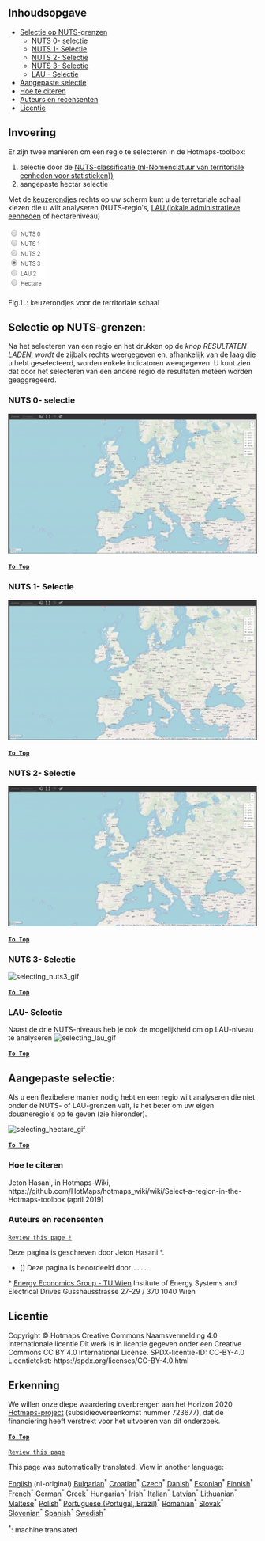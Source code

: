 <h2> Inhoudsopgave </h2><ul><li> <a href="#Selection-by-NUTS-boundaries">Selectie op NUTS-grenzen</a> <ul><li> <a href="#NUTS-0--Selection">NUTS 0- selectie</a> </li><li> <a href="#NUTS-1--Selection">NUTS 1- Selectie</a> </li><li> <a href="#NUTS-2--Selection">NUTS 2- Selectie</a> </li><li> <a href="#NUTS-3--Selection">NUTS 3- Selectie</a> </li><li> <a href="#LAU--Selection">LAU - Selectie</a> </li></ul></li><li> <a href="#Custom-Selection">Aangepaste selectie</a> </li><li> <a href="#How-to-cite">Hoe te citeren</a> </li><li> <a href="#Authors-and-reviewers">Auteurs en recensenten</a> </li><li> <a href="#License">Licentie</a> </li></ul><h2> Invoering </h2><p> Er zijn twee manieren om een regio te selecteren in de Hotmaps-toolbox: </p><ol><li> selectie door de <a href="https://ec.europa.eu/eurostat/web/nuts/background">NUTS-classificatie (nl-Nomenclatuur van territoriale eenheden voor statistieken))</a> </li><li> aangepaste hectar selectie </li></ol><p> Met de <a href="#Fig1">keuzerondjes</a> rechts op uw scherm kunt u de terretoriale schaal kiezen die u wilt analyseren (NUTS-regio&#39;s, <a href="https://ec.europa.eu/eurostat/web/nuts/local-administrative-units">LAU (lokale administratieve eenheden</a> of hectareniveau) </p><p> <a name="Fig1"><img alt="radio_buttons_png" src="https://github.com/HotMaps/hotmaps_wiki/blob/master/Images/general_tool_functionalities_and_structure/radio_buttons.png"/></a> </p><p> Fig.1 .: keuzerondjes voor de territoriale schaal </p><h2> Selectie op NUTS-grenzen: </h2><p> Na het selecteren van een regio en het drukken op de <em>knop RESULTATEN LADEN, wordt</em> de zijbalk rechts weergegeven en, afhankelijk van de laag die u hebt geselecteerd, worden enkele indicatoren weergegeven. U kunt zien dat door het selecteren van een andere regio de resultaten meteen worden geaggregeerd. </p><h3> NUTS 0- selectie </h3><p><img alt="selecting_nuts0_gif" src="https://github.com/HotMaps/hotmaps_wiki/blob/master/Images/general_tool_functionalities_and_structure/selecting_nuts0.gif"/></p><p><ins> <code><strong><a href="#table-of-contents">To Top</a></strong></code> </ins> </p><h3> NUTS 1- Selectie </h3><p><img alt="selecting_nuts1_gif" src="https://github.com/HotMaps/hotmaps_wiki/blob/master/Images/general_tool_functionalities_and_structure/selecting_nuts1.gif"/></p><p><ins> <code><strong><a href="#table-of-contents">To Top</a></strong></code> </ins> </p><h3> NUTS 2- Selectie </h3><p><img alt="selecting_nuts2_gif" src="https://github.com/HotMaps/hotmaps_wiki/blob/master/Images/general_tool_functionalities_and_structure/selecting_nuts2.gif"/></p><p><ins> <code><strong><a href="#table-of-contents">To Top</a></strong></code> </ins> </p><h3> NUTS 3- Selectie </h3><p><img alt="selecting_nuts3_gif" src="https://github.com/HotMaps/hotmaps_wiki/blob/master/Images/general_tool_functionalities_and_structure/selecting_nuts3.gif"/></p><p><ins> <code><strong><a href="#table-of-contents">To Top</a></strong></code> </ins> </p><h3> LAU- Selectie </h3><p> Naast de drie NUTS-niveaus heb je ook de mogelijkheid om op LAU-niveau te analyseren <img alt="selecting_lau_gif" src="https://github.com/HotMaps/hotmaps_wiki/blob/master/Images/general_tool_functionalities_and_structure/selecting_lau.gif"/></p><p><ins> <code><strong><a href="#table-of-contents">To Top</a></strong></code> </ins> </p><h2> Aangepaste selectie: </h2><p> Als u een flexibelere manier nodig hebt en een regio wilt analyseren die niet onder de NUTS- of LAU-grenzen valt, is het beter om uw eigen douaneregio&#39;s op te geven (zie hieronder). </p><p><img alt="selecting_hectare_gif" src="https://github.com/HotMaps/hotmaps_wiki/blob/master/Images/general_tool_functionalities_and_structure/selecting_hectare.gif"/></p><p><ins> <code><strong><a href="#table-of-contents">To Top</a></strong></code> </ins> </p><h3> Hoe te citeren </h3><p> Jeton Hasani, in Hotmaps-Wiki, https://github.com/HotMaps/hotmaps_wiki/wiki/Select-a-region-in-the-Hotmaps-toolbox (april 2019) </p><h3> Auteurs en recensenten </h3><p> <code><a href="https://github.com/HotMaps/hotmaps_wiki/wiki/How-to-select-a-region-in-the-Hotmaps-toolbox/_edit">Review this page !</a></code> </p> <p> Deze pagina is geschreven door Jeton Hasani *. </p><ul><li> [] Deze pagina is beoordeeld door <code>....</code> </li></ul><p> * <a href="https://eeg.tuwien.ac.at/">Energy Economics Group - TU Wien</a> Institute of Energy Systems and Electrical Drives Gusshausstrasse 27-29 / 370 1040 Wien </p><h2> Licentie </h2><p> Copyright © Hotmaps Creative Commons Naamsvermelding 4.0 Internationale licentie Dit werk is in licentie gegeven onder een Creative Commons CC BY 4.0 International License. SPDX-licentie-ID: CC-BY-4.0 Licentietekst: https://spdx.org/licenses/CC-BY-4.0.html </p><h2> Erkenning </h2><p> We willen onze diepe waardering overbrengen aan het Horizon 2020 <a href="https://www.hotmaps-project.eu">Hotmaps-project</a> (subsidieovereenkomst nummer 723677), dat de financiering heeft verstrekt voor het uitvoeren van dit onderzoek. </p><p><ins> <code><strong><a href="#table-of-contents">To Top</a></strong></code> </ins> </p><p> <code><a href="https://github.com/HotMaps/hotmaps_wiki/wiki/How-to-select-a-region-in-the-Hotmaps-toolbox/_edit">Review this page</a></code> </p>

This page was automatically translated. View in another language:

[English](../en/Select-a-region-in-the-Hotmaps-toolbox.md) (nl-original) [Bulgarian](../bg/Select-a-region-in-the-Hotmaps-toolbox.md)<sup>\*</sup> [Croatian](../hr/Select-a-region-in-the-Hotmaps-toolbox.md)<sup>\*</sup> [Czech](../cs/Select-a-region-in-the-Hotmaps-toolbox.md)<sup>\*</sup> [Danish](../da/Select-a-region-in-the-Hotmaps-toolbox.md)<sup>\*</sup>  [Estonian](../et/Select-a-region-in-the-Hotmaps-toolbox.md)<sup>\*</sup> [Finnish](../fi/Select-a-region-in-the-Hotmaps-toolbox.md)<sup>\*</sup> [French](../fr/Select-a-region-in-the-Hotmaps-toolbox.md)<sup>\*</sup> [German](../de/Select-a-region-in-the-Hotmaps-toolbox.md)<sup>\*</sup> [Greek](../el/Select-a-region-in-the-Hotmaps-toolbox.md)<sup>\*</sup> [Hungarian](../hu/Select-a-region-in-the-Hotmaps-toolbox.md)<sup>\*</sup> [Irish](../ga/Select-a-region-in-the-Hotmaps-toolbox.md)<sup>\*</sup> [Italian](../it/Select-a-region-in-the-Hotmaps-toolbox.md)<sup>\*</sup> [Latvian](../lv/Select-a-region-in-the-Hotmaps-toolbox.md)<sup>\*</sup> [Lithuanian](../lt/Select-a-region-in-the-Hotmaps-toolbox.md)<sup>\*</sup> [Maltese](../mt/Select-a-region-in-the-Hotmaps-toolbox.md)<sup>\*</sup> [Polish](../pl/Select-a-region-in-the-Hotmaps-toolbox.md)<sup>\*</sup> [Portuguese (Portugal, Brazil)](../pt/Select-a-region-in-the-Hotmaps-toolbox.md)<sup>\*</sup> [Romanian](../ro/Select-a-region-in-the-Hotmaps-toolbox.md)<sup>\*</sup> [Slovak](../sk/Select-a-region-in-the-Hotmaps-toolbox.md)<sup>\*</sup> [Slovenian](../sl/Select-a-region-in-the-Hotmaps-toolbox.md)<sup>\*</sup> [Spanish](../es/Select-a-region-in-the-Hotmaps-toolbox.md)<sup>\*</sup> [Swedish](../sv/Select-a-region-in-the-Hotmaps-toolbox.md)<sup>\*</sup> 

<sup>\*</sup>: machine translated
